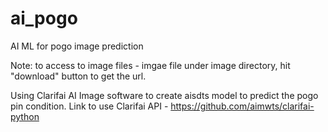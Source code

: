 # ai_pogo
AI ML for pogo image prediction

Note: to access to image files - imgae file under image directory, hit "download" button to get the url.

Using Clarifai AI Image software to create aisdts model to predict the pogo pin condition.
Link to use Clarifai API - https://github.com/aimwts/clarifai-python


